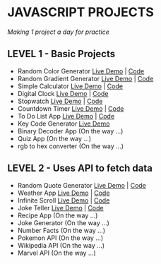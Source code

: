 # JAVASCRIPT PROJECTS

_Making 1 project a day for practice_

## LEVEL 1 - Basic Projects

- Random Color Generator [Live Demo](https://random-color-debangi.netlify.app) | [Code](https://github.com/debangi/Javascript-Projects/tree/master/RandomColors)
- Random Gradient Generator [Live Demo](https://gradient-generator-debangi.netlify.app) | [Code](https://github.com/debangi/Javascript-Projects/tree/master/GradientGenerator)
- Simple Calculator [Live Demo](https://simple-calculator-debangi.netlify.app/) | [Code](https://github.com/debangi/Javascript-Projects/tree/master/SimpleCalculator)
- Digital Clock [Live Demo](https://digital-clock-debangi.netlify.app/) | [Code](https://github.com/debangi/Javascript-Projects/tree/master/DigitalClock)
- Stopwatch [Live Demo](https://stopwatch-debangi.netlify.app/) | [Code](https://github.com/debangi/Javascript-Projects/tree/master/Stopwatch)
- Countdown Timer [Live Demo](https://countdown-timer-debangi.netlify.app/) | [Code](https://github.com/debangi/Javascript-Projects/tree/master/CountdownTimer)
- To Do List App [Live Demo](https://todo-list-debangi.netlify.app/) | [Code](https://github.com/debangi/Javascript-Projects/tree/master/ToDoList)
- Key Code Generator [Live Demo](https://key-code-generator-debangi.netlify.app/)
- Binary Decoder App (On the way ...)
- Quiz App (On the way ...)
- rgb to hex converter (On the way ...)

## LEVEL 2 - Uses API to fetch data

- Random Quote Generator [Live Demo](https://quotes-generator-debangi.netlify.app) | [Code](https://github.com/debangi/Javascript-Projects/tree/master/RandomQuote)
- Weather App [Live Demo](https://weather-app-debangi.netlify.app/) | [Code](https://github.com/debangi/Javascript-Projects/tree/master/WeatherApp)
- Infinite Scroll [Live Demo](https://infinite-scroll-debangi.netlify.app/) | [Code](https://github.com/debangi/Javascript-Projects/tree/master/InfinityScroll)
- Joke Teller [Live Demo](https://joke-teller-debangi.netlify.app/) | [Code](https://github.com/debangi/Javascript-Projects/tree/master/JokeTeller)
- Recipe App (On the way ...)
- Joke Generator (On the way ...)
- Number Facts (On the way ...)
- Pokemon API (On the way ...)
- Wikipedia API (On the way ...)
- Marvel API (On the way ...)
